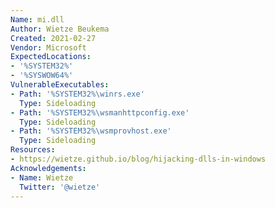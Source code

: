 ```yaml
---
Name: mi.dll
Author: Wietze Beukema
Created: 2021-02-27
Vendor: Microsoft
ExpectedLocations:
- '%SYSTEM32%'
- '%SYSWOW64%'
VulnerableExecutables:
- Path: '%SYSTEM32%\winrs.exe'
  Type: Sideloading
- Path: '%SYSTEM32%\wsmanhttpconfig.exe'
  Type: Sideloading
- Path: '%SYSTEM32%\wsmprovhost.exe'
  Type: Sideloading
Resources:
- https://wietze.github.io/blog/hijacking-dlls-in-windows
Acknowledgements:
- Name: Wietze
  Twitter: '@wietze'
---
```

